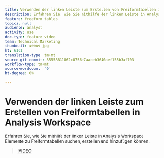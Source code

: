 ```yaml
---
title: Verwenden der linken Leiste zum Erstellen von Freiformtabellen in Analysis Workspace
description: Erfahren Sie, wie Sie mithilfe der linken Leiste in Analysis Workspace Elemente zu Freiformtabellen suchen, erstellen und hinzufügen können.
feature: freeform tables
topics: null
audience: analyst
activity: use
doc-type: feature video
team: Technical Marketing
thumbnail: 40089.jpg
kt: 6161
translation-type: tm+mt
source-git-commit: 35558831862c0756e7aaceb3640aef155b3af703
workflow-type: tm+mt
source-wordcount: '0'
ht-degree: 0%

---
```



# Verwenden der linken Leiste zum Erstellen von Freiformtabellen in Analysis Workspace

Erfahren Sie, wie Sie mithilfe der linken Leiste in Analysis Workspace Elemente zu Freiformtabellen suchen, erstellen und hinzufügen können.

>[!VIDEO](https://video.tv.adobe.com/v/40089/?quality=12&learn=on)
